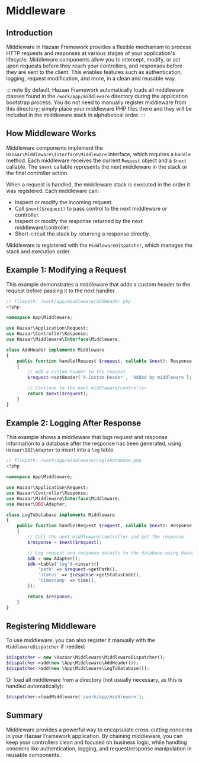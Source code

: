 # Middleware

## Introduction

Middleware in Hazaar Framework provides a flexible mechanism to process HTTP requests and responses at various stages of your application's lifecycle. Middleware components allow you to intercept, modify, or act upon requests before they reach your controllers, and responses before they are sent to the client. This enables features such as authentication, logging, request modification, and more, in a clean and reusable way.

::: note
 By default, Hazaar Framework automatically loads all middleware classes found in the `/work/app/middleware` directory during the application bootstrap process. You do not need to manually register middleware from this directory; simply place your middleware PHP files there and they will be included in the middleware stack in alphabetical order.
:::

## How Middleware Works

Middleware components implement the `Hazaar\Middleware\Interface\Middleware` interface, which requires a `handle` method. Each middleware receives the current `Request` object and a `$next` callable. The `$next` callable represents the next middleware in the stack or the final controller action.

When a request is handled, the middleware stack is executed in the order it was registered. Each middleware can:

- Inspect or modify the incoming request.
- Call `$next($request)` to pass control to the next middleware or controller.
- Inspect or modify the response returned by the next middleware/controller.
- Short-circuit the stack by returning a response directly.

Middleware is registered with the `MiddlewareDispatcher`, which manages the stack and execution order.

## Example 1: Modifying a Request

This example demonstrates a middleware that adds a custom header to the request before passing it to the next handler.

```php
// filepath: /work/app/middleware/AddHeader.php
<?php

namespace App\Middleware;

use Hazaar\Application\Request;
use Hazaar\Controller\Response;
use Hazaar\Middleware\Interface\Middleware;

class AddHeader implements Middleware
{
    public function handle(Request $request, callable $next): Response
    {
        // Add a custom header to the request
        $request->setHeader('X-Custom-Header', 'Added by middleware');

        // Continue to the next middleware/controller
        return $next($request);
    }
}
```

## Example 2: Logging After Response

This example shows a middleware that logs request and response information to a database after the response has been generated, using `Hazaar\DBI\Adapter` to insert into a `log` table.

```php
// filepath: /work/app/middleware/LogToDatabase.php
<?php

namespace App\Middleware;

use Hazaar\Application\Request;
use Hazaar\Controller\Response;
use Hazaar\Middleware\Interface\Middleware;
use Hazaar\DBI\Adapter;

class LogToDatabase implements Middleware
{
    public function handle(Request $request, callable $next): Response
    {
        // Call the next middleware/controller and get the response
        $response = $next($request);

        // Log request and response details to the database using Hazaar\DBI\Adapter
        $db = new Adapter();
        $db->table('log')->insert([
            'path' => $request->getPath(),
            'status' => $response->getStatusCode(),
            'timestamp' => time(),
        ]);

        return $response;
    }
}
```

## Registering Middleware

To use middleware, you can also register it manually with the `MiddlewareDispatcher` if needed:

```php
$dispatcher = new \Hazaar\Middleware\MiddlewareDispatcher();
$dispatcher->add(new \App\Middleware\AddHeader());
$dispatcher->add(new \App\Middleware\LogToDatabase());
```

Or load all middleware from a directory (not usually necessary, as this is handled automatically):

```php
$dispatcher->loadMiddleware('/work/app/middleware');
```

## Summary

Middleware provides a powerful way to encapsulate cross-cutting concerns in your Hazaar Framework application. By chaining middleware, you can keep your controllers clean and focused on business logic, while handling concerns like authentication, logging, and request/response manipulation in reusable components.
